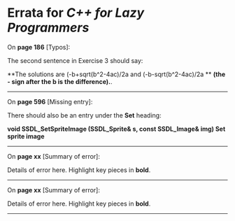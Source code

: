 # Errata for *C++ for Lazy Programmers*

On **page 186** [Typos]:
 
The second sentence in Exercise 3 should say:

**The solutions are (-b+sqrt(b^2-4ac)/2a and (-b-sqrt(b^2-4ac)/2a **
**(the - sign after the b is the difference).**.

***

On **page 596** [Missing entry]:

There should also be an entry under the **Set** heading:

**void SSDL_SetSpriteImage (SSDL_Sprite& s, const SSDL_Image& img)        Set sprite image**

***




On **page xx** [Summary of error]:
 
Details of error here. Highlight key pieces in **bold**.

***

On **page xx** [Summary of error]:
 
Details of error here. Highlight key pieces in **bold**.

***
